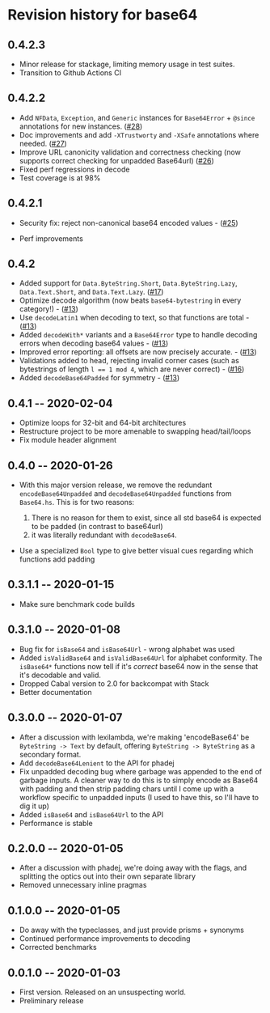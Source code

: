 # Revision history for base64

## 0.4.2.3

* Minor release for stackage, limiting memory usage in test suites.
* Transition to Github Actions CI

## 0.4.2.2

* Add `NFData`, `Exception`, and `Generic` instances for `Base64Error` + `@since` annotations for new instances. ([#28](https://github.com/emilypi/base64/pull/28))
* Doc improvements and add `-XTrustworty` and `-XSafe` annotations where needed. ([#27](https://github.com/emilypi/base64/pull/27))
* Improve URL canonicity validation and correctness checking (now supports correct checking for unpadded Base64url) ([#26](https://github.com/emilypi/base64/pull/26))
* Fixed perf regressions in decode
* Test coverage is at 98%

## 0.4.2.1

* Security fix: reject non-canonical base64 encoded values - ([#25](https://github.com/emilypi/base64/pull/25))

* Perf improvements

## 0.4.2

* Added support for `Data.ByteString.Short`, `Data.ByteString.Lazy`, `Data.Text.Short`, and `Data.Text.Lazy`. ([#17](https://github.com/emilypi/base64/pull/17))
* Optimize decode algorithm (now beats `base64-bytestring` in every category!) - ([#13](https://github.com/emilypi/base64/pull/13))
* Use `decodeLatin1` when decoding to text, so that functions are total - ([#13](https://github.com/emilypi/base64/pull/13))
* Added `decodeWith*` variants and a `Base64Error` type to handle decoding errors when decoding base64 values - ([#13](https://github.com/emilypi/base64/pull/13))
* Improved error reporting: all offsets are now precisely accurate. - ([#13](https://github.com/emilypi/base64/pull/13))
* Validations added to head, rejecting invalid corner cases (such as bytestrings of length `l == 1 mod 4`, which are never correct) - ([#16](https://github.com/emilypi/base64/pull/16))
* Added `decodeBase64Padded` for symmetry - ([#13](https://github.com/emilypi/base64/pull/13))


## 0.4.1 -- 2020-02-04

* Optimize loops for 32-bit and 64-bit architectures
* Restructure project to be more amenable to swapping head/tail/loops
* Fix module header alignment

## 0.4.0 -- 2020-01-26

* With this major version release, we remove the redundant `encodeBase64Unpadded` and `decodeBase64Unpadded` functions from `Base64.hs`. This is for two reasons:
  1. There is no reason for them to exist, since all std base64 is expected to be padded (in contrast to base64url)
  2. it was literally redundant with `decodeBase64`.

* Use a specialized `Bool` type to give better visual cues regarding which functions add padding

## 0.3.1.1 -- 2020-01-15

* Make sure benchmark code builds

## 0.3.1.0 -- 2020-01-08

* Bug fix for `isBase64` and `isBase64Url` - wrong alphabet was used
* Added `isValidBase64` and `isValidBase64Url` for alphabet conformity. The `isBase64*` functions now tell if it's *correct* base64 now in the sense that it's decodable and valid.
* Dropped Cabal version to 2.0 for backcompat with Stack
* Better documentation

## 0.3.0.0 -- 2020-01-07

* After a discussion with lexilambda, we're making 'encodeBase64' be `ByteString -> Text` by default, offering `ByteString -> ByteString` as
  a secondary format.
* Add `decodeBase64Lenient` to the API for phadej
* Fix unpadded decoding bug where garbage was appended to the end of garbage inputs. A cleaner way to do this is to simply encode as Base64 with
  padding and then strip padding chars until I come up with a workflow specific to unpadded inputs (I used to have this, so I'll have to dig it up)
* Added `isBase64` and `isBase64Url` to the API
* Performance is stable

## 0.2.0.0 -- 2020-01-05

* After a discussion with phadej, we're doing away with the flags, and splitting the optics out into their own separate library
* Removed unnecessary inline pragmas

## 0.1.0.0 -- 2020-01-05

* Do away with the typeclasses, and just provide prisms + synonyms
* Continued performance improvements to decoding
* Corrected benchmarks

## 0.0.1.0 -- 2020-01-03

* First version. Released on an unsuspecting world.
* Preliminary release
